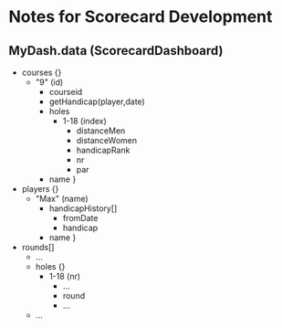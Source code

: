 # Notes for Scorecard Development

## MyDash.data (ScorecardDashboard)

- courses {}
    + "9" (id)
        * courseid
        * getHandicap(player,date)
        * holes
            - 1-18 (index)
                + distanceMen
                + distanceWomen
                + handicapRank
                + nr
                + par
        * name
}
- players {}
    + "Max" (name)
        * handicapHistory[]
            - fromDate
            - handicap
        * name
}
- rounds[]
    + ...
    + holes {}
        * 1-18 (nr)
            - ...
            - round
            - ...
    + ...